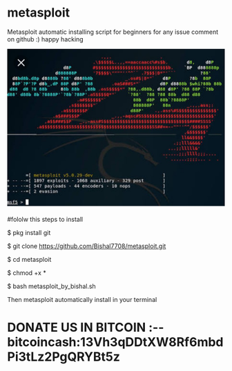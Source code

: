 # metasploit
Metasploit automatic installing  script
for beginners for any issue comment on github
:) happy hacking 


![](https://github.com/Bishal7708/metasploit/blob/master/Screenshot_2020-04-15-10-06-18-422_com.google.android.googlequicksearchbox.png)


#fololw this steps to install 

$ pkg install git 

$ git clone https://github.com/Bishal7708/metasploit.git

$ cd metasploit 

$ chmod +x *

$ bash metasploit_by_bishal.sh

Then metasploit automatically install in your terminal 









 # DONATE US IN BITCOIN :-- bitcoincash:13Vh3qDDtXW8Rf6mbdPi3tLz2PgQRYBt5z
